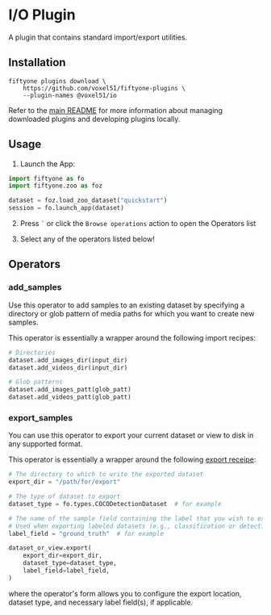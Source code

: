 # I/O Plugin

A plugin that contains standard import/export utilities.

## Installation

```shell
fiftyone plugins download \
    https://github.com/voxel51/fiftyone-plugins \
    --plugin-names @voxel51/io
```

Refer to the [main README](https://github.com/voxel51/fiftyone-plugins) for
more information about managing downloaded plugins and developing plugins
locally.

## Usage

1.  Launch the App:

```py
import fiftyone as fo
import fiftyone.zoo as foz

dataset = foz.load_zoo_dataset("quickstart")
session = fo.launch_app(dataset)
```

2.  Press `` ` `` or click the `Browse operations` action to open the Operators
    list

3.  Select any of the operators listed below!

## Operators

### add_samples

Use this operator to add samples to an existing dataset by specifying a
directory or glob pattern of media paths for which you want to create new
samples.

This operator is essentially a wrapper around the following import recipes:

```py
# Directories
dataset.add_images_dir(input_dir)
dataset.add_videos_dir(input_dir)

# Glob patterns
dataset.add_images_patt(glob_patt)
dataset.add_videos_patt(glob_patt)
```

### export_samples

You can use this operator to export your current dataset or view to disk in any
supported format.

This operator is essentially a wrapper around the following
[export receipe](https://docs.voxel51.com/user_guide/export_datasets.html#basic-recipe):

```py
# The directory to which to write the exported dataset
export_dir = "/path/for/export"

# The type of dataset to export
dataset_type = fo.types.COCODetectionDataset  # for example

# The name of the sample field containing the label that you wish to export
# Used when exporting labeled datasets (e.g., classification or detection)
label_field = "ground_truth"  # for example

dataset_or_view.export(
    export_dir=export_dir,
    dataset_type=dataset_type,
    label_field=label_field,
)
```

where the operator's form allows you to configure the export location, dataset
type, and necessary label field(s), if applicable.
